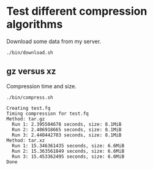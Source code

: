 # Test different compression algorithms

Download some data from my server.

```console
./bin/download.sh
```

## gz versus xz

Compression time and size.

```console
./bin/compress.sh
```
```
Creating test.fq
Timing compression for test.fq
Method: tar.gz
  Run 1: 2.395504678 seconds, size: 8.1MiB
  Run 2: 2.406918665 seconds, size: 8.1MiB
  Run 3: 2.440442703 seconds, size: 8.1MiB
Method: tar.xz
  Run 1: 15.346361435 seconds, size: 6.6MiB
  Run 2: 15.363561849 seconds, size: 6.6MiB
  Run 3: 15.453362495 seconds, size: 6.6MiB
Done
```
